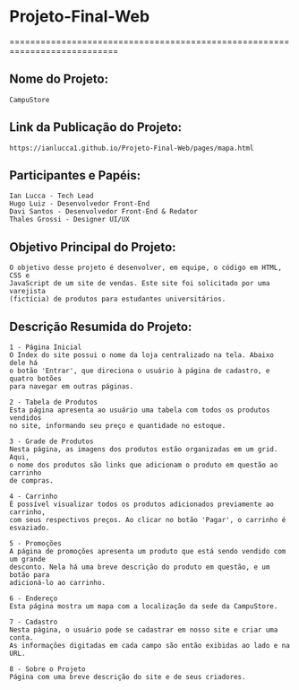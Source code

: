 # Projeto-Final-Web
===========================================================================

## Nome do Projeto:
    CampuStore

## Link da Publicação do Projeto:
    https://ianlucca1.github.io/Projeto-Final-Web/pages/mapa.html


## Participantes e Papéis:
    Ian Lucca - Tech Lead
    Hugo Luiz - Desenvolvedor Front-End
    Davi Santos - Desenvolvedor Front-End & Redator
    Thales Grossi - Designer UI/UX

## Objetivo Principal do Projeto:
    O objetivo desse projeto é desenvolver, em equipe, o código em HTML, CSS e
    JavaScript de um site de vendas. Este site foi solicitado por uma varejista
    (fictícia) de produtos para estudantes universitários.

## Descrição Resumida do Projeto:
    1 - Página Inicial
    O Index do site possui o nome da loja centralizado na tela. Abaixo dele há
    o botão 'Entrar', que direciona o usuário à página de cadastro, e quatro botões
    para navegar em outras páginas.

    2 - Tabela de Produtos
    Esta página apresenta ao usuário uma tabela com todos os produtos vendidos
    no site, informando seu preço e quantidade no estoque.

    3 - Grade de Produtos
    Nesta página, as imagens dos produtos estão organizadas em um grid. Aqui,
    o nome dos produtos são links que adicionam o produto em questão ao carrinho
    de compras.

    4 - Carrinho
    É possível visualizar todos os produtos adicionados previamente ao carrinho,
    com seus respectivos preços. Ao clicar no botão 'Pagar', o carrinho é esvaziado.

    5 - Promoções
    A página de promoções apresenta um produto que está sendo vendido com um grande
    desconto. Nela há uma breve descrição do produto em questão, e um botão para
    adicioná-lo ao carrinho.

    6 - Endereço
    Esta página mostra um mapa com a localização da sede da CampuStore.

    7 - Cadastro
    Nesta página, o usuário pode se cadastrar em nosso site e criar uma conta.
    As informações digitadas em cada campo são então exibidas ao lado e na URL.

    8 - Sobre o Projeto
    Página com uma breve descrição do site e de seus criadores.
    	
